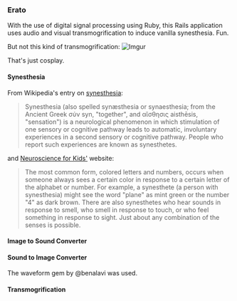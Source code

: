### Erato

With the use of digital signal processing using Ruby, this Rails application uses audio and visual transmogrification to induce vanilla synesthesia. Fun.

But not this kind of transmogrification:
![Imgur](http://i.imgur.com/K4RiEkL.png)

That's just cosplay.

#### Synesthesia
From Wikipedia's entry on [synesthesia](http://en.wikipedia.org/wiki/Synesthesia):

>Synesthesia (also spelled synæsthesia or synaesthesia; from the Ancient Greek σύν syn, "together", and αἴσθησις aisthēsis, "sensation") is a neurological phenomenon in which stimulation of one sensory or cognitive pathway leads to automatic, involuntary experiences in a second sensory or cognitive pathway. People who report such experiences are known as synesthetes.


and [Neuroscience for Kids'](https://faculty.washington.edu/chudler/syne.html) website:

>The most common form, colored letters and numbers, occurs when someone always sees a certain color in response to a certain letter of the alphabet or number. For example, a synesthete (a person with synesthesia) might see the word "plane" as mint green or the number "4" as dark brown. There are also synesthetes who hear sounds in response to smell, who smell in response to touch, or who feel something in response to sight. Just about any combination of the senses is possible. 

#### Image to Sound Converter


#### Sound to Image Converter

The waveform gem by @benalavi was used.

#### Transmogrification